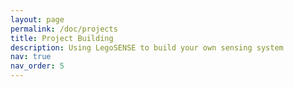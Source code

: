 ```yaml
---
layout: page
permalink: /doc/projects
title: Project Building
description: Using LegoSENSE to build your own sensing system
nav: true
nav_order: 5
---
```


